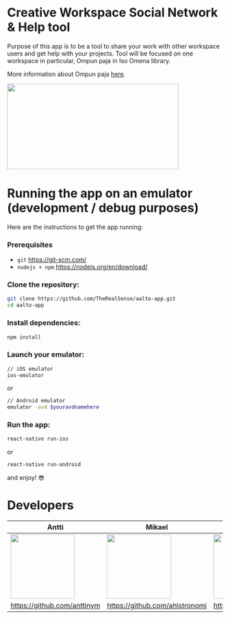 # Creative Workspace Social Network & Help tool
Purpose of this app is to be a tool to share your work with other workspace users and get help with your projects. Tool will be focused on one workspace in particular, Ompun paja in Iso Omena library.

More information about Ompun paja [here](https://www.helmet.fi/fi-FI/Kirjastot_ja_palvelut/Ison_Omenan_kirjasto/Ison_Omenan_omat/Ompun_Paja(99291)).

<img src="https://www.helmet.fi/download/noname/%7B674124AA-3292-4DA8-9054-01804612919A%7D/67479?exactwidth=680&exactheight=382" width="400" height="200">

# Running the app on an emulator (development / debug purposes)

Here are the instructions to get the app running:

### Prerequisites

* `git` https://git-scm.com/
* `nodejs + npm` https://nodejs.org/en/download/


### Clone the repository:
```bash
git clone https://github.com/TheRealSense/aalto-app.git
cd aalto-app

```

### Install dependencies:
```bash
npm install
```

### Launch your emulator:
```bash
// iOS emulator
ios-emulator
```
or
```bash
// Android emulator
emulator -avd $youravdnamehere

```
### Run the app:
```bash
react-native run-ios
```
or
```bash
react-native run-android
```

and enjoy! :sunglasses:

# Developers

Antti | Mikael | Tri
------------ | ------------- | -------------
<img src="https://avatars0.githubusercontent.com/u/33100455?s=460&v=4" width="150" height="150"> | <img src="https://avatars3.githubusercontent.com/u/22050325?s=460&v=4" width="150" height="150"> | <img src="https://avatars1.githubusercontent.com/u/25382052?s=460&v=4" width="150" height="150">
https://github.com/anttinym | https://github.com/ahlstronomi | https://github.com/tripheo0412

